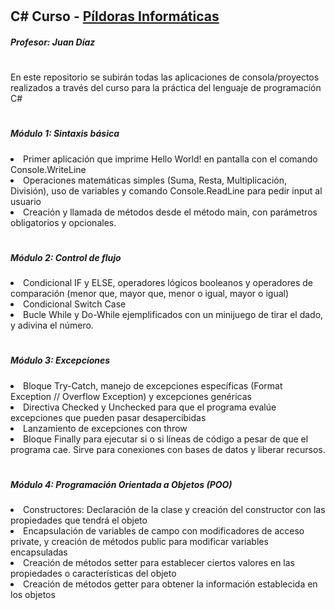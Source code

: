 # <h2>C# Curso - <a href="https://www.pildorasinformaticas.es/">Píldoras Informáticas</a></h2>
<h5>Profesor: Juan Díaz</h5>

#

<p>En este repositorio se subirán todas las aplicaciones de consola/proyectos realizados a través del curso para la práctica del lenguaje de programación C#</p>

#

<div>
  <h5>Módulo 1: Sintaxis básica</h5>
  <li>
    Primer aplicación que imprime Hello World! en pantalla con el comando Console.WriteLine
  </li>
  <li>
   Operaciones matemáticas simples (Suma, Resta, Multiplicación, División), uso de variables y comando Console.ReadLine para pedir input al usuario
  </li>
  <li>
    Creación y llamada de métodos desde el método main, con parámetros obligatorios y opcionales.
  </li>
</div>

#

<div>
  <h5>Módulo 2: Control de flujo</h5>
  <li>
    Condicional IF y ELSE, operadores lógicos booleanos y operadores de comparación (menor que, mayor que, menor o igual, mayor o igual)
  </li>
   <li>
    Condicional Switch Case
  </li>
  <li>
    Bucle While y Do-While ejemplificados con un minijuego de tirar el dado, y adivina el número.
  </li>
</div>

#

<div>
  <h5>Módulo 3: Excepciones</h5>
  <li>
    Bloque Try-Catch, manejo de excepciones específicas (Format Exception // Overflow Exception) y excepciones genéricas
  </li>
   <li>
    Directiva Checked y Unchecked para que el programa evalúe excepciones que pueden pasar desapercibidas
  </li>
  <li>
    Lanzamiento de excepciones con throw
  </li>
  <li>
    Bloque Finally para ejecutar si o si líneas de código a pesar de que el programa cae. Sirve para conexiones con bases de datos y liberar recursos.
  </li>
</div>

#

<div>
  <h5>Módulo 4: Programación Orientada a Objetos (POO)</h5>
  <li>
    Constructores: Declaración de la clase y creación del constructor con las propiedades que tendrá el objeto
  </li>
  <li>
    Encapsulación de variables de campo con modificadores de acceso private, y creación de métodos public para modificar variables encapsuladas
  </li>
   <li>
    Creación de métodos setter para establecer ciertos valores en las propiedades o características del objeto 
  </li>
  <li>
    Creación de métodos getter para obtener la información establecida en los objetos
  </li>
</div>
